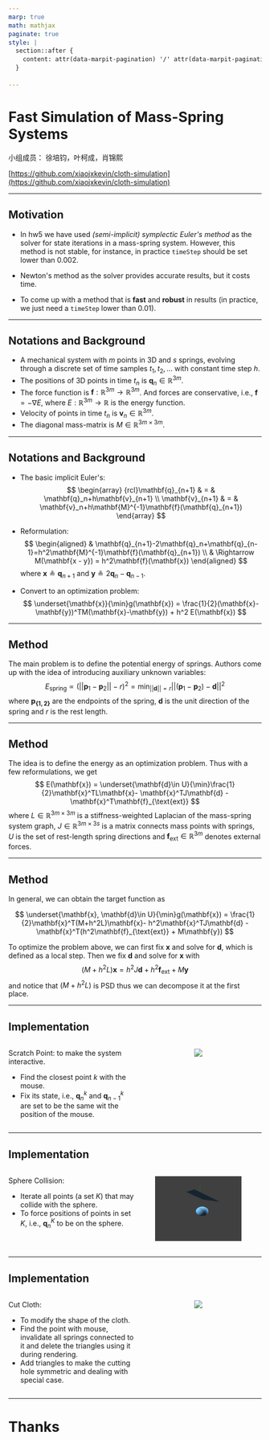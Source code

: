 ```yaml
---
marp: true
math: mathjax
paginate: true
style: |
  section::after {
    content: attr(data-marpit-pagination) '/' attr(data-marpit-pagination-total);
  }

---
```


# Fast Simulation of Mass-Spring Systems

小组成员： 徐培钧，叶柯成，肖锦熙

[https://github.com/xiaojxkevin/cloth-simulation](https://github.com/xiaojxkevin/cloth-simulation)

---

## Motivation

- In hw5 we have used *(semi-implicit) symplectic Euler's method* as the solver for state iterations in a mass-spring system. However, this method is not stable, for instance, in practice `timeStep` should be set lower than $0.002$.

- Newton's method as the solver provides accurate results, but it costs time.

- To come up with a method that is **fast** and **robust** in results (in practice, we just need a `timeStep` lower than $0.01$).

---

## Notations and Background

- A mechanical system with $m$ points in 3D and $s$ springs, evolving through a discrete set of time samples $t_1, t_2, \ldots$ with constant time step $h$.
- The positions of 3D points in time $t_n$ is $\mathbf{q}_n \in \mathbb{R}^{3m}$.
- The force function is $\mathbf{f}: \mathbb{R}^{3m} \rightarrow \mathbb{R}^{3m}$. And forces are conservative, i.e., $\mathbf{f} = -\nabla E$, where $E: \mathbb{R}^{3m}\rightarrow \mathbb{R}$ is the energy function.
- Velocity of points in time $t_n$ is $\mathbf{v}_n \in \mathbb{R}^{3m}$.
- The diagonal mass-matrix is $M \in \mathbb{R}^{3m\times 3m}$.

---

## Notations and Background

- The basic implicit Euler's:
  $$
  \begin{array}
  {rcl}\mathbf{q}_{n+1} & = & \mathbf{q}_n+h\mathbf{v}_{n+1} \\
  \mathbf{v}_{n+1} & = & \mathbf{v}_n+h\mathbf{M}^{-1}\mathbf{f}(\mathbf{q}_{n+1})
  \end{array}
  $$

- Reformulation:
  $$
    \begin{aligned}
        & \mathbf{q}_{n+1}-2\mathbf{q}_n+\mathbf{q}_{n-1}=h^2\mathbf{M}^{-1}\mathbf{f}(\mathbf{q}_{n+1}) \\
        & \Rightarrow M(\mathbf{x - y}) = h^2\mathbf{f}(\mathbf{x})
    \end{aligned}
  $$
  where $\mathbf{x}\circeq \mathbf{q}_{n+1}$ and $\mathbf{y}\circeq 2\mathbf{q}_n - \mathbf{q}_{n-1}$.

- Convert to an optimization problem:
  $$
    \underset{\mathbf{x}}{\min}g(\mathbf{x}) = \frac{1}{2}(\mathbf{x}-\mathbf{y})^TM(\mathbf{x}-\mathbf{y}) + h^2 E(\mathbf{x})
  $$

---

## Method

The main problem is to define the potential energy of springs. Authors come up with the idea of introducing auxiliary unknown variables:
$$
\begin{equation}
    E_{\text{spring}} \varpropto (||\mathbf{p}_1-\mathbf{p}_2||-r)^2=\min_{||\mathbf{d}||=r}||(\mathbf{p}_1-\mathbf{p}_2)-\mathbf{d}||^2
\end{equation}
$$
where $\mathbf{p_{\{1,2\}}}$ are the endpoints of the spring, $\mathbf{d}$ is the unit direction of the spring and $r$ is the rest length.

---

## Method

The idea is to define the energy as an optimization problem. Thus with a few reformulations, we get
$$
    E(\mathbf{x}) = \underset{\mathbf{d}\in U}{\min}\frac{1}{2}\mathbf{x}^TL\mathbf{x}- \mathbf{x}^TJ\mathbf{d} - \mathbf{x}^T\mathbf{f}_{\text{ext}}
$$
where $L\in \mathbb{R}^{3m\times3m}$ is a stiffness-weighted Laplacian of the mass-spring system graph, $J\in \mathbb{R}^{3m\times3s}$ is a matrix connects mass points with springs, $U$ is the set of rest-length spring directions and $\mathbf{f}_{\text{ext}} \in\mathbb{R}^{3m}$ denotes external forces.

---

## Method

In general, we can obtain the target function as 

$$
    \underset{\mathbf{x}, \mathbf{d}\in U}{\min}g(\mathbf{x}) =  \frac{1}{2}\mathbf{x}^T(M+h^2L)\mathbf{x}- h^2\mathbf{x}^TJ\mathbf{d} - \mathbf{x}^T(h^2\mathbf{f}_{\text{ext}} + M\mathbf{y})
$$

To optimize the problem above, we can first fix $\mathbf{x}$ and solve for $\mathbf{d}$, which is defined as a local step. Then we fix $\mathbf{d}$ and solve for $\mathbf{x}$ with 
$$
(M+h^2L)\mathbf{x} = h^2J\mathbf{d} + h^2\mathbf{f}_{\text{ext}} + M\mathbf{y}
$$
and notice that $(M+h^2L)$ is PSD thus we can decompose it at the first place.

---

## Implementation

<div style="display: grid; grid-template-columns: 1fr 1fr;">
  <div>

  Scratch Point: to make the system interactive.
  - Find the closest point $k$ with the mouse.
  - Fix its state, i.e., $\mathbf{q}_n^k$ and $\mathbf{q}_{n-1}^k$ are set to be the same wit the position of the mouse.
  
  </div>
  <div>

  <figure>
    <div align=center>
    <img src="../assets/scratch.gif" width="100%">
    </div>
  </figure>
  
  </div>
</div>

---

## Implementation

<div style="display: grid; grid-template-columns: 1fr 1fr;">
  <div>

  Sphere Collision:
  - Iterate all points (a set $K$) that may collide with the sphere.
  - To force positions of points in set $K$, i.e., $\mathbf{q}_n^K$ to be on the sphere.
    
  </div>
  <div>

  <figure>
    <div align=center>
    <img src="../assets/collision.gif" width="100%">
    </div>
  </figure>
  
  </div>
</div>

---


## Implementation

<div style="display: grid; grid-template-columns: 1fr 1fr;">
  <div>

  Cut Cloth:
  - To modify the shape of the cloth.
  - Find the point with mouse, invalidate all springs connected to it and delete the triangles using it during rendering. 
  - Add triangles to make the cutting hole symmetric and dealing with special case.
  
  </div>
  <div>

  <figure>
    <div align=center>
    <img src="../assets/cut.gif" width="100%">
    </div>
  </figure>
  
  </div>
</div>

---

# Thanks
